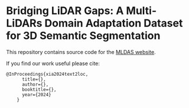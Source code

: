 # Bridging LiDAR Gaps: A Multi-LiDARs Domain Adaptation Dataset for 3D Semantic Segmentation

This repository contains source code for the [MLDAS website](https://sychen320.github.io/projects/MLDAS).

If you find our work useful please cite:

```
@InProceedings{xia2024text2loc,
      title={},
      author={},
      booktitle={},
      year={2024}
    }
```
